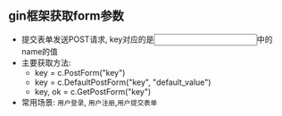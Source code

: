 ## gin框架获取form参数
- 提交表单发送POST请求, key对应的是<input name='xxx'></input>中的name的值
- 主要获取方法:
  - key = c.PostForm("key")
  - key = c.DefaultPostForm("key", "default_value")
  - key, ok = c.GetPostForm("key")
- 常用场景: `用户登录`, `用户注册`,`用户提交表单`